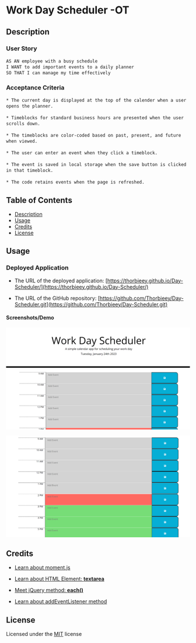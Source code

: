 # Work Day Scheduler -OT

## Description 

### User Story

```
AS AN employee with a busy schedule
I WANT to add important events to a daily planner
SO THAT I can manage my time effectively
```

### Acceptance Criteria

```
* The current day is displayed at the top of the calender when a user opens the planner.
 
* Timeblocks for standard business hours are presented when the user scrolls down.
 
* The timeblocks are color-coded based on past, present, and future when viewed.
 
* The user can enter an event when they click a timeblock.

* The event is saved in local storage when the save button is clicked in that timeblock.

* The code retains events when the page is refreshed.
```

## Table of Contents

* [Description](#description)
* [Usage](#usage)
* [Credits](#credits)
* [License](#license)

## Usage 

### Deployed Application

* The URL of the deployed application:
[https://thorbieey.github.io/Day-Scheduler/](https://thorbieey.github.io/Day-Scheduler/)

* The URL of the GitHub repository: 
[https://github.com/Thorbieey/Day-Scheduler.git](https://github.com/Thorbieey/Day-Scheduler.git)

#### Screenshots/Demo

![Demos showing web application's appearance and functionality](./assets/images/demo-day-scheduler-1.png)

![Demos showing web application's appearance and functionality](./assets/images/demo-day-scheduler-2.png)

## Credits

* [Learn about moment.js](https://momentjs.com/docs/)

* [Learn about HTML Element: **textarea**](https://developer.mozilla.org/en-US/docs/Web/HTML/Element/textarea#styling_with_css)

* [Meet jQuery method: **each()**](https://api.jquery.com/jquery.each/)

* [Learn about addEventListener method](https://api.jquery.com/category/events/)

## License

Licensed under the [MIT](https://choosealicense.com/licenses/mit/) license